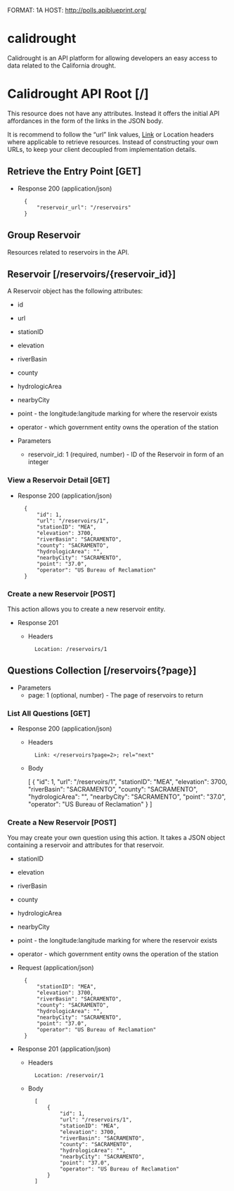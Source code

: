 FORMAT: 1A
HOST: http://polls.apiblueprint.org/

# calidrought

Calidrought is an API platform for allowing developers an easy access to data related to the California drought.

# Calidrought API Root [/]

This resource does not have any attributes. Instead it offers the initial
API affordances in the form of the links in the JSON body.

It is recommend to follow the “url” link values,
[Link](https://tools.ietf.org/html/rfc5988) or Location headers where
applicable to retrieve resources. Instead of constructing your own URLs,
to keep your client decoupled from implementation details.

## Retrieve the Entry Point [GET]

+ Response 200 (application/json)

        {
            "reservoir_url": "/reservoirs"
        }

## Group Reservoir

Resources related to reservoirs in the API.

## Reservoir [/reservoirs/{reservoir_id}]

A Reservoir object has the following attributes:

+ id
+ url
+ stationID
+ elevation
+ riverBasin
+ county
+ hydrologicArea
+ nearbyCity
+ point - the longitude:langitude marking for where the reservoir exists
+ operator - which government entity owns the operation of the station

+ Parameters
    + reservoir_id: 1 (required, number) - ID of the Reservoir in form of an integer

### View a Reservoir Detail [GET]

+ Response 200 (application/json)

        {
            "id": 1,
            "url": "/reservoirs/1",
            "stationID": "MEA",
            "elevation": 3700,
            "riverBasin": "SACRAMENTO",
            "county": "SACRAMENTO",
            "hydrologicArea": "",
            "nearbyCity": "SACRAMENTO",
            "point": "37.0",
            "operator": "US Bureau of Reclamation"
        }

### Create a new Reservoir [POST]

This action allows you to create a new reservoir entity.

+ Response 201

    + Headers

            Location: /reservoirs/1

## Questions Collection [/reservoirs{?page}]

+ Parameters
    + page: 1 (optional, number) - The page of reservoirs to return

### List All Questions [GET]

+ Response 200 (application/json)

    + Headers

            Link: </reservoirs?page=2>; rel="next"

    + Body

        [
            {
                "id": 1,
                "url": "/reservoirs/1",
                "stationID": "MEA",
                "elevation": 3700,
                "riverBasin": "SACRAMENTO",
                "county": "SACRAMENTO",
                "hydrologicArea": "",
                "nearbyCity": "SACRAMENTO",
                "point": "37.0",
                "operator": "US Bureau of Reclamation"
            }
        ]

### Create a New Reservoir [POST]

You may create your own question using this action. It takes a JSON
object containing a reservoir and attributes for that reservoir.

+ stationID
+ elevation
+ riverBasin
+ county
+ hydrologicArea
+ nearbyCity
+ point - the longitude:langitude marking for where the reservoir exists
+ operator - which government entity owns the operation of the station

+ Request (application/json)

        {
            "stationID": "MEA",
            "elevation": 3700,
            "riverBasin": "SACRAMENTO",
            "county": "SACRAMENTO",
            "hydrologicArea": "",
            "nearbyCity": "SACRAMENTO",
            "point": "37.0",
            "operator": "US Bureau of Reclamation"
        }

+ Response 201 (application/json)

    + Headers

            Location: /reservoir/1

    + Body

            [
                {
                    "id": 1,
                    "url": "/reservoirs/1",
                    "stationID": "MEA",
                    "elevation": 3700,
                    "riverBasin": "SACRAMENTO",
                    "county": "SACRAMENTO",
                    "hydrologicArea": "",
                    "nearbyCity": "SACRAMENTO",
                    "point": "37.0",
                    "operator": "US Bureau of Reclamation"
                }
            ]
